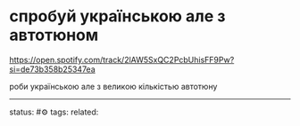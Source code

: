 # спробуй українською але з автотюном
https://open.spotify.com/track/2lAW5SxQC2PcbUhisFF9Pw?si=de73b358b25347ea

роби українською але з великою кількістью автотюну

---
status: #⚙️ 
tags: 
related: 
